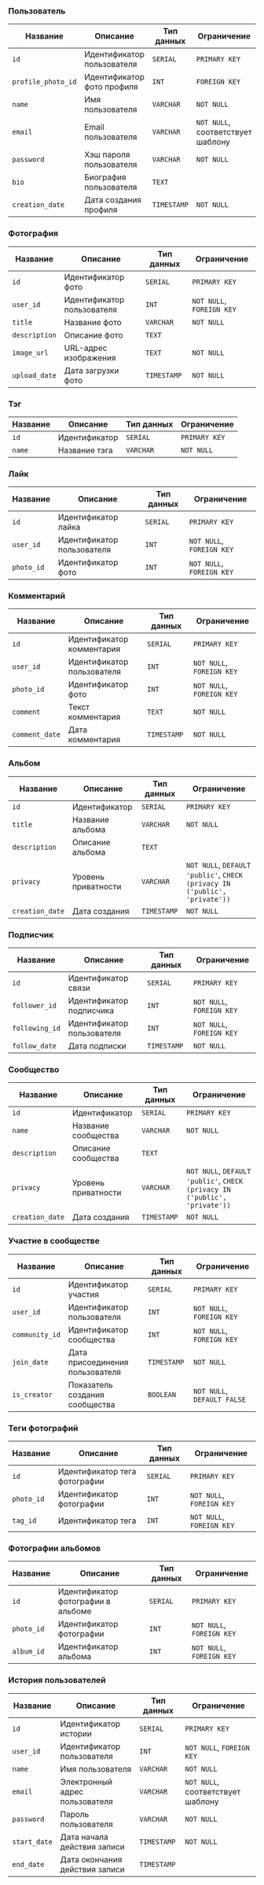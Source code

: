 ### Пользователь

| Название           | Описание                                    | Тип данных | Ограничение                       |
|--------------------|---------------------------------------------|-----------|----------------------------------|
| `id`               | Идентификатор пользователя                  | `SERIAL`  | `PRIMARY KEY`                     |
| `profile_photo_id` | Идентификатор фото профиля                   | `INT`     | `FOREIGN KEY`        |
| `name`             | Имя пользователя                            | `VARCHAR` | `NOT NULL`                        |
| `email`            | Email пользователя                          | `VARCHAR` | `NOT NULL`, соответствует шаблону |
| `password`         | Хэш пароля пользователя                     | `VARCHAR` | `NOT NULL`                        |
| `bio`              | Биография пользователя                      | `TEXT`    |                                  |
| `creation_date`    | Дата создания профиля                        | `TIMESTAMP` | `NOT NULL`                     |

### Фотография

| Название      | Описание                  | Тип данных | Ограничение                     |
|---------------|---------------------------|-----------|--------------------------------|
| `id`          | Идентификатор фото         | `SERIAL`  | `PRIMARY KEY`                   |
| `user_id`     | Идентификатор пользователя | `INT`     | `NOT NULL`, `FOREIGN KEY` |
| `title`       | Название фото             | `VARCHAR` | `NOT NULL`                      |
| `description` | Описание фото             | `TEXT`    |                                  |
| `image_url`   | URL-адрес изображения     | `TEXT`    | `NOT NULL`                      |
| `upload_date` | Дата загрузки фото        | `TIMESTAMP` | `NOT NULL`                    |

### Тэг

| Название | Описание       | Тип данных | Ограничение |
|----------|----------------|-----------|-------------|
| `id`     | Идентификатор   | `SERIAL`  | `PRIMARY KEY`|
| `name`   | Название тэга  | `VARCHAR` | `NOT NULL`  |

### Лайк

| Название    | Описание                | Тип данных | Ограничение                          |
|-------------|-------------------------|-----------|--------------------------------------|
| `id`        | Идентификатор лайка      | `SERIAL`  | `PRIMARY KEY`                        |
| `user_id`   | Идентификатор пользователя | `INT`     | `NOT NULL`, `FOREIGN KEY` |
| `photo_id`  | Идентификатор фото       | `INT`     | `NOT NULL`, `FOREIGN KEY`|

### Комментарий

| Название       | Описание                   | Тип данных | Ограничение                           |
|----------------|----------------------------|-----------|---------------------------------------|
| `id`           | Идентификатор комментария  | `SERIAL`  | `PRIMARY KEY`                         |
| `user_id`      | Идентификатор пользователя | `INT`     | `NOT NULL`, `FOREIGN KEY`  |
| `photo_id`     | Идентификатор фото         | `INT`     | `NOT NULL`, `FOREIGN KEY` |
| `comment`      | Текст комментария          | `TEXT`    | `NOT NULL`                            |
| `comment_date` | Дата комментария           | `TIMESTAMP` | `NOT NULL`                           |

### Альбом

| Название        | Описание           | Тип данных | Ограничение                                    |
|-----------------|--------------------|------------|------------------------------------------------|
| `id`            | Идентификатор       | `SERIAL`   | `PRIMARY KEY`                                  |
| `title`         | Название альбома    | `VARCHAR`  | `NOT NULL`                                     |
| `description`   | Описание альбома    | `TEXT`     |                                                |
| `privacy`       | Уровень приватности | `VARCHAR`  | `NOT NULL`, `DEFAULT 'public'`, `CHECK (privacy IN ('public', 'private'))` |
| `creation_date` | Дата создания       | `TIMESTAMP` | `NOT NULL`                                     |


### Подписчик

| Название       | Описание                       | Тип данных | Ограничение                             |
|----------------|--------------------------------|------------|-----------------------------------------|
| `id`           | Идентификатор связи        | `SERIAL`   | `PRIMARY KEY`                           |
| `follower_id`  | Идентификатор подписчика        | `INT`      | `NOT NULL`, `FOREIGN KEY`   |
| `following_id` | Идентификатор пользователя     | `INT`      | `NOT NULL`, `FOREIGN KEY`   |
| `follow_date`  | Дата подписки                  | `TIMESTAMP`| `NOT NULL`                              |

### Сообщество

| Название        | Описание           | Тип данных | Ограничение                                    |
|-----------------|--------------------|------------|------------------------------------------------|
| `id`            | Идентификатор       | `SERIAL`   | `PRIMARY KEY`                                  |
| `name`          | Название сообщества| `VARCHAR`  | `NOT NULL`                                     |
| `description`   | Описание сообщества| `TEXT`     |                                                |
| `privacy`       | Уровень приватности| `VARCHAR`  | `NOT NULL`, `DEFAULT 'public'`, `CHECK (privacy IN ('public', 'private'))` |
| `creation_date` | Дата создания      | `TIMESTAMP`| `NOT NULL`                                     |

### Участие в сообществе

| Название         | Описание                                | Тип данных | Ограничение                              |
|------------------|-----------------------------------------|------------|------------------------------------------|
| `id`             | Идентификатор участия                   | `SERIAL`   | `PRIMARY KEY`                            |
| `user_id`        | Идентификатор пользователя              | `INT`      | `NOT NULL`, `FOREIGN KEY`    |
| `community_id`   | Идентификатор сообщества                 | `INT`      | `NOT NULL`, `FOREIGN KEY`|
| `join_date`      | Дата присоединения пользователя        | `TIMESTAMP`| `NOT NULL`                               |
| `is_creator`     | Показатель создания сообщества          | `BOOLEAN`  | `NOT NULL`, `DEFAULT FALSE`              |

### Теги фотографий

| Название       | Описание                             | Тип данных | Ограничение                             |
|----------------|--------------------------------------|------------|-----------------------------------------|
| `id`           | Идентификатор тега фотографии                   | `SERIAL`   | `PRIMARY KEY`                           |
| `photo_id`     | Идентификатор фотографии             | `INT`      | `NOT NULL`, `FOREIGN KEY`  |
| `tag_id`       | Идентификатор тега                   | `INT`      | `NOT NULL`, `FOREIGN KEY`    |

### Фотографии альбомов

| Название       | Описание                                | Тип данных | Ограничение                             |
|----------------|-----------------------------------------|------------|-----------------------------------------|
| `id`           | Идентификатор фотографии в альбоме       | `SERIAL`   | `PRIMARY KEY`                           |
| `photo_id`     | Идентификатор фотографии                | `INT`      | `NOT NULL`, `FOREIGN KEY`  |
| `album_id`     | Идентификатор альбома                   | `INT`      | `NOT NULL`, `FOREIGN KEY`  |

### История пользователей

| Название      | Описание                            | Тип данных  | Ограничение                             |
|---------------|-------------------------------------|-------------|-----------------------------------------|
| `id`          | Идентификатор истории                | `SERIAL`    | `PRIMARY KEY`                           |
| `user_id`     | Идентификатор пользователя          | `INT`       | `NOT NULL`, `FOREIGN KEY`   |
| `name`        | Имя пользователя                    | `VARCHAR`   | `NOT NULL`                              |
| `email`       | Электронный адрес пользователя      | `VARCHAR`   | `NOT NULL`, соответствует шаблону        |
| `password`    | Пароль пользователя                  | `VARCHAR`   | `NOT NULL`                              |
| `start_date`  | Дата начала действия записи          | `TIMESTAMP` | `NOT NULL`                              |
| `end_date`    | Дата окончания действия записи       | `TIMESTAMP` |                                         |
